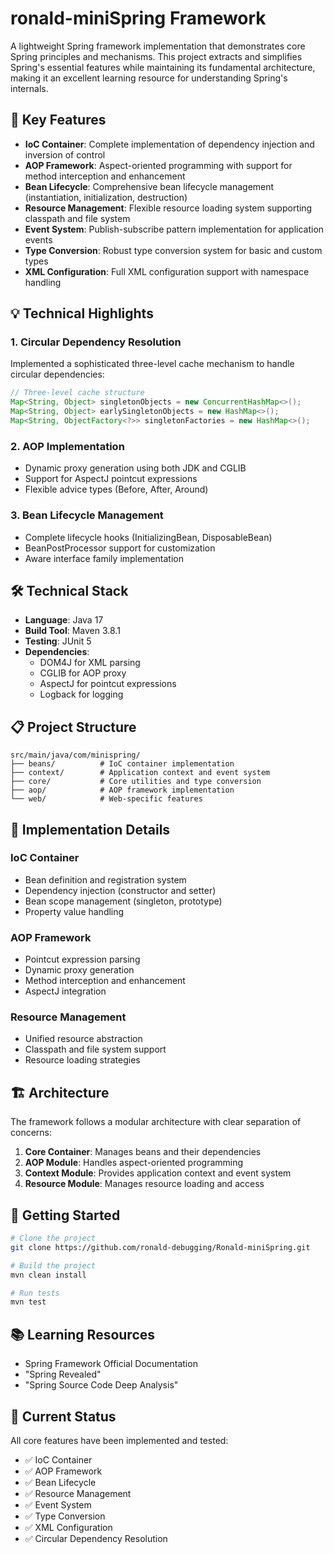 # ronald-miniSpring Framework

A lightweight Spring framework implementation that demonstrates core Spring principles and mechanisms. This project extracts and simplifies Spring's essential features while maintaining its fundamental architecture, making it an excellent learning resource for understanding Spring's internals.

## 🚀 Key Features

- **IoC Container**: Complete implementation of dependency injection and inversion of control
- **AOP Framework**: Aspect-oriented programming with support for method interception and enhancement
- **Bean Lifecycle**: Comprehensive bean lifecycle management (instantiation, initialization, destruction)
- **Resource Management**: Flexible resource loading system supporting classpath and file system
- **Event System**: Publish-subscribe pattern implementation for application events
- **Type Conversion**: Robust type conversion system for basic and custom types
- **XML Configuration**: Full XML configuration support with namespace handling

## 💡 Technical Highlights

### 1. Circular Dependency Resolution
Implemented a sophisticated three-level cache mechanism to handle circular dependencies:
```java
// Three-level cache structure
Map<String, Object> singletonObjects = new ConcurrentHashMap<>();      // Level 1: Fully initialized beans
Map<String, Object> earlySingletonObjects = new HashMap<>();           // Level 2: Early exposed beans
Map<String, ObjectFactory<?>> singletonFactories = new HashMap<>();    // Level 3: Bean factories
```

### 2. AOP Implementation
- Dynamic proxy generation using both JDK and CGLIB
- Support for AspectJ pointcut expressions
- Flexible advice types (Before, After, Around)

### 3. Bean Lifecycle Management
- Complete lifecycle hooks (InitializingBean, DisposableBean)
- BeanPostProcessor support for customization
- Aware interface family implementation

## 🛠️ Technical Stack

- **Language**: Java 17
- **Build Tool**: Maven 3.8.1
- **Testing**: JUnit 5
- **Dependencies**:
  - DOM4J for XML parsing
  - CGLIB for AOP proxy
  - AspectJ for pointcut expressions
  - Logback for logging

## 📋 Project Structure

```
src/main/java/com/minispring/
├── beans/          # IoC container implementation
├── context/        # Application context and event system
├── core/           # Core utilities and type conversion
├── aop/            # AOP framework implementation
└── web/            # Web-specific features
```

## 🎯 Implementation Details

### IoC Container
- Bean definition and registration system
- Dependency injection (constructor and setter)
- Bean scope management (singleton, prototype)
- Property value handling

### AOP Framework
- Pointcut expression parsing
- Dynamic proxy generation
- Method interception and enhancement
- AspectJ integration

### Resource Management
- Unified resource abstraction
- Classpath and file system support
- Resource loading strategies

## 🏗️ Architecture

The framework follows a modular architecture with clear separation of concerns:
1. **Core Container**: Manages beans and their dependencies
2. **AOP Module**: Handles aspect-oriented programming
3. **Context Module**: Provides application context and event system
4. **Resource Module**: Manages resource loading and access

## 🚀 Getting Started

```bash
# Clone the project
git clone https://github.com/ronald-debugging/Ronald-miniSpring.git

# Build the project
mvn clean install

# Run tests
mvn test
```

## 📚 Learning Resources

- Spring Framework Official Documentation
- "Spring Revealed"
- "Spring Source Code Deep Analysis"

## 🔄 Current Status

All core features have been implemented and tested:
- ✅ IoC Container
- ✅ AOP Framework
- ✅ Bean Lifecycle
- ✅ Resource Management
- ✅ Event System
- ✅ Type Conversion
- ✅ XML Configuration
- ✅ Circular Dependency Resolution

